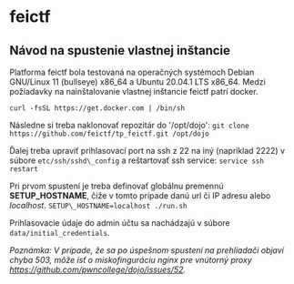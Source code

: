 # feictf

## Návod na spustenie vlastnej inštancie

Platforma feictf bola testovaná na operačných systémoch Debian GNU/Linux 11 (bullseye) x86_64 a Ubuntu 20.04.1 LTS x86_64.
Medzi požiadavky na nainštalovanie vlastnej inštancie feictf patrí docker. 

`curl -fsSL https://get.docker.com | /bin/sh`

Následne si treba naklonovať repozitár do '/opt/dojo': 
`git clone https://github.com/feictf/tp_feictf.git /opt/dojo`

Ďalej treba upraviť prihlasovací port na ssh z 22 na iný (napríklad 2222) v súbore `etc/ssh/sshd\_config` a reštartovať ssh service:
`service ssh restart`

Pri prvom spustení je treba definovať globálnu premennú **SETUP\_HOSTNAME**, čiže v tomto prípade danú url či IP adresu alebo *localhost*.
`SETUP\_HOSTNAME=localhost ./run.sh`

Prihlasovacie údaje do admin účtu sa nachádzajú v súbore `data/initial_credentials`.

*Poznámka: V prípade, že sa po úspešnom spustení na prehliadači objaví chyba 503, môže ísť o miskofinguráciu nginx pre vnútorný proxy https://github.com/pwncollege/dojo/issues/52.*

